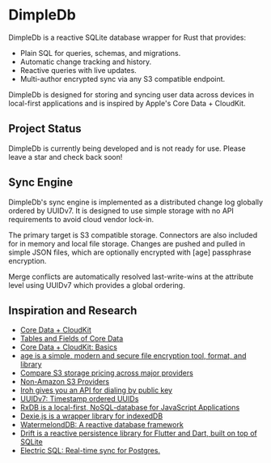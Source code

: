 # DimpleDb

DimpleDb is a reactive SQLite database wrapper for Rust that provides:

- Plain SQL for queries, schemas, and migrations.
- Automatic change tracking and history.
- Reactive queries with live updates.
- Multi-author encrypted sync via any S3 compatible endpoint.

DimpleDb is designed for storing and syncing user data across devices in
local-first applications and is inspired by Apple's Core Data + CloudKit.

## Project Status

DimpleDb is currently being developed and is not ready for use. Please
leave a star and check back soon!

## Sync Engine

DimpleDb's sync engine is implemented as a distributed change log globally
ordered by UUIDv7. It is designed to use simple storage with no API
requirements to avoid cloud vendor lock-in. 

The primary target is S3 compatible storage. Connectors are also included for
in memory and local file storage. Changes are pushed and pulled in simple JSON
files, which are optionally encrypted with [age] passphrase encryption. 

Merge conflicts are automatically resolved last-write-wins at the attribute
level using UUIDv7 which provides a global ordering.


## Inspiration and Research

- [Core Data + CloudKit](https://developer.apple.com/documentation/CoreData/NSPersistentCloudKitContainer)
- [Tables and Fields of Core Data](https://fatbobman.com/en/posts/tables_and_fields_of_coredata/)
- [Core Data + CloudKit: Basics](https://fatbobman.com/en/posts/coredatawithcloudkit-1/)
- [age is a simple, modern and secure file encryption tool, format, and library](https://github.com/FiloSottile/age)
- [Compare S3 storage pricing across major providers](https://www.s3compare.io/)
- [Non-Amazon S3 Providers](https://github.com/s3fs-fuse/s3fs-fuse/wiki/Non-Amazon-S3)
- [Iroh gives you an API for dialing by public key](https://github.com/n0-computer/iroh)
- [UUIDv7: Timestamp ordered UUIDs](https://datatracker.ietf.org/doc/html/draft-peabody-dispatch-new-uuid-format)
- [RxDB is a local-first, NoSQL-database for JavaScript Applications](https://github.com/pubkey/rxdb)
- [Dexie.js is a wrapper library for indexedDB](https://github.com/dexie/Dexie.js)
- [WatermelondDB: A reactive database framework](https://github.com/nozbe/WatermelonDB)
- [Drift is a reactive persistence library for Flutter and Dart, built on top of SQLite](https://github.com/simolus3/drift)
- [Electric SQL: Real-time sync for Postgres.](https://github.com/electric-sql/electric)

